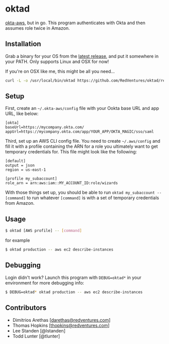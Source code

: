 # oktad

[okta-aws](https://github.com/RedVentures/okta-aws), but in go. This program authenticates with Okta and then assumes role twice in Amazon.

## Installation

Grab a binary for your OS from the [latest release](https://github.com/hopkinsth/oktad/releases/latest), and put it somewhere in your PATH. Only supports Linux and OSX for now!

If you're on OSX like me, this might be all you need...

```sh
curl -L -o /usr/local/bin/oktad https://github.com/RedVentures/oktad/releases/download/`curl -v 'https://github.com/RedVentures/oktad/releases/latest' 2>&1 | grep Location | grep -E -o 'v[0-9]+\.[0-9]+\.[0-9]+'`/oktad-darwin-amd64 && chmod +x /usr/local/bin/oktad
```

## Setup

First, create an `~/.okta-aws/config` file with your Ookta base URL and app URL, like below:

```
[okta]
baseUrl=https://mycompany.okta.com/
appUrl=https://mycompany.okta.com/app/YOUR_APP/OKTA_MAGIC/sso/saml
```

Third, set up an AWS CLI config file. You need to create `~/.aws/config` and fill it with a profile containing the ARN for a role you ultimately want to get temporary credentials for. This file might look like the following:

```
[default]
output = json
region = us-east-1

[profile my_subaccount]
role_arn = arn:aws:iam::MY_ACCOUNT_ID:role/wizards
```

With those things set up, you should be able to run `oktad my_subaccount -- [command]` to run whatever `[command]` is with a set of temporary credentials from Amazon.


## Usage

```sh
$ oktad [AWS profile] -- [command]
```

for example

```sh
$ oktad production -- aws ec2 describe-instances
```

## Debugging

Login didn't work? Launch this program with `DEBUG=oktad*` in your environment for more debugging info:

```sh
$ DEBUG=oktad* oktad production -- aws ec2 describe-instances
```

## Contributors

- Dimitrios Arethas [darethas@redventures.com]
- Thomas Hopkins [thopkins@redventures.com]
- Lee Standen [@lstanden]
- Todd Lunter [@tlunter]
